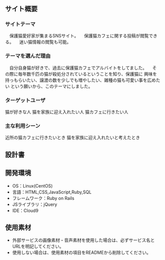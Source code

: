 # <cats-app>

## サイト概要
### サイトテーマ
　保護猫愛好家が集まるSNSサイト。
　保護猫カフェに関する投稿が閲覧できる。
　迷い猫情報の閲覧も可能。

### テーマを選んだ理由
　自分自身猫が好きで、過去に保護猫カフェでアルバイトをしてました。
　その際に毎年数千匹の猫が殺処分されているということを知り、保護猫に
興味を持っもらいたい、譲渡の数を少しでも増やしたい、雑種の猫も可愛い事を広めたい
という願いから、このテーマにしました。

### ターゲットユーザ
猫が好きな人
猫を家族に迎え入れたい人
猫カフェに行きたい人

### 主な利用シーン
近所の猫カフェに行きたいとき
猫を家族に迎え入れたいと考えたとき

## 設計書

## 開発環境
- OS：Linux(CentOS)
- 言語：HTML,CSS,JavaScript,Ruby,SQL
- フレームワーク：Ruby on Rails
- JSライブラリ：jQuery
- IDE：Cloud9

## 使用素材
- 外部サービスの画像素材・音声素材を使用した場合は、必ずサービス名とURLを明記してください。
- 使用しない場合は、使用素材の項目をREADMEから削除してください。
